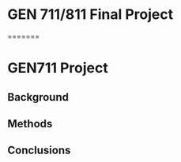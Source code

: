 
# GEN 711/811 Final Project
=======
# GEN711 Project

## Background

## Methods 

## Conclusions  



